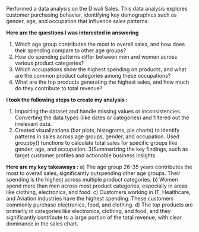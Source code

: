 Performed a data analysis on the Diwali Sales. This data analysis explores customer purchasing behavior, identifying key demographics such as gender, age, and occupation that influence sales patterns.

**Here are the questions I was interested in answering**
1) Which age group contributes the most to overall sales, and how does their spending compare to other age groups?
2) How do spending patterns differ between men and women across various product categories?
3) Which occupations show the highest spending on products, and what are the common product categories among these occupations?
4) What are the top products generating the highest sales, and how much do they contribute to total revenue?

**I took the following steps to create my analysis :**
1) Importing the dataset and handle missing values or inconsistencies. Converting the data types (like dates or categories) and filtered out the irrelevant data.
2) Created visualizations (bar plots, histograms, pie charts) to identify patterns in sales across age groups, gender, and occupation.
Used groupby() functions to calculate total sales for specific groups like gender, age, and occupation.
3)Summarizing the key findings, such as target customer profiles and actionable business insights

**Here are my key takeaways :**
a) The age group 26-35 years contributes the most to overall sales, significantly outspending other age groups. Their spending is the highest across multiple product categories.
b) Women spend more than men across most product categories, especially in areas like clothing, electronics, and food.
c) Customers working in IT, Healthcare, and Aviation industries have the highest spending. These customers commonly purchase electronics, food, and clothing.
d) The top products are primarily in categories like electronics, clothing, and food, and they significantly contribute to a large portion of the total revenue, with clear dominance in the sales chart.
